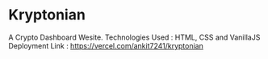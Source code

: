 # Kryptonian
A Crypto Dashboard Wesite.
Technologies Used : HTML, CSS and VanillaJS
Deployment Link :
https://vercel.com/ankit7241/kryptonian
